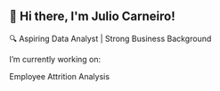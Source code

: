 ## 👋 Hi there, I'm Julio Carneiro!

🔍 Aspiring Data Analyst | Strong Business Background

I’m currently working on:

Employee Attrition Analysis

<!--
**juliocezarcarneiro/juliocezarcarneiro** is a ✨ _special_ ✨ repository because its `README.md` (this file) appears on your GitHub profile.

Here are some ideas to get you started:

- 🔭 I’m currently working on ...
- 🌱 I’m currently learning ...
- 👯 I’m looking to collaborate on ...
- 🤔 I’m looking for help with ...
- 💬 Ask me about ...
- 📫 How to reach me: ...
- 😄 Pronouns: ...
- ⚡ Fun fact: ...
-->
